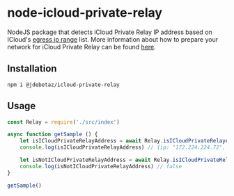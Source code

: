 # node-icloud-private-relay

NodeJS package that detects iCloud Private Relay IP address based on ICloud's [egress ip range](https://mask-api.icloud.com/egress-ip-ranges.csv) list. More information about how to prepare your network for iCloud Private Relay can be found [here](https://developer.icloud.com/support/prepare-your-network-for-icloud-private-relay/).

## Installation
```
npm i @jdebetaz/icloud-private-relay
```

## Usage

```js
const Relay = require('./src/index')

async function getSample () {
    let isICloudPrivateRelayAddress = await Relay.isICloudPrivateRelayAddress("172.224.224.72")
    console.log(isICloudPrivateRelayAddress) // {ip: "172.224.224.72", countryCode: "GB", language: "GB-EN", location: "Birmingham"}

    let isNotICloudPrivateRelayAddress = await Relay.isICloudPrivateRelayAddress("192.168.1.1")
    console.log(isNotICloudPrivateRelayAddress) // false
}

getSample()
```
